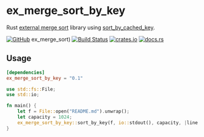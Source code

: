 # ex_merge_sort_by_key

Rust [external merge sort](https://en.wikipedia.org/wiki/External_sorting#External_merge_sort) library using [sort_by_cached_key](https://doc.rust-lang.org/std/primitive.slice.html#method.sort_by_cached_key).

[![GitHub](https://img.shields.io/badge/github-winebarrel/ex__merge__sort__by__key-safegreen?logo=github)](https://github.com/winebarrel/ex_merge_sort_by_key)
ex_merge_sort)
[![Build Status](https://github.com/winebarrel/ex_merge_sort_by_key/workflows/CI/badge.svg)](https://github.com/winebarrel/ex_merge_sort_by_key/actions)
[![crates.io](https://img.shields.io/crates/v/ex_merge_sort_by_key.svg)](https://crates.io/crates/ex_merge_sort_by_key)
[![docs.rs](https://docs.rs/ex_merge_sort_by_key/badge.svg)](https://docs.rs/ex_merge_sort_by_key)

## Usage

```toml
[dependencies]
ex_merge_sort_by_key = "0.1"
```

```rust
use std::fs::File;
use std::io;

fn main() {
    let f = File::open("README.md").unwrap();
    let capacity = 1024;
    ex_merge_sort_by_key::sort_by_key(f, io::stdout(), capacity, |line| line.len()).unwrap();
}
```
